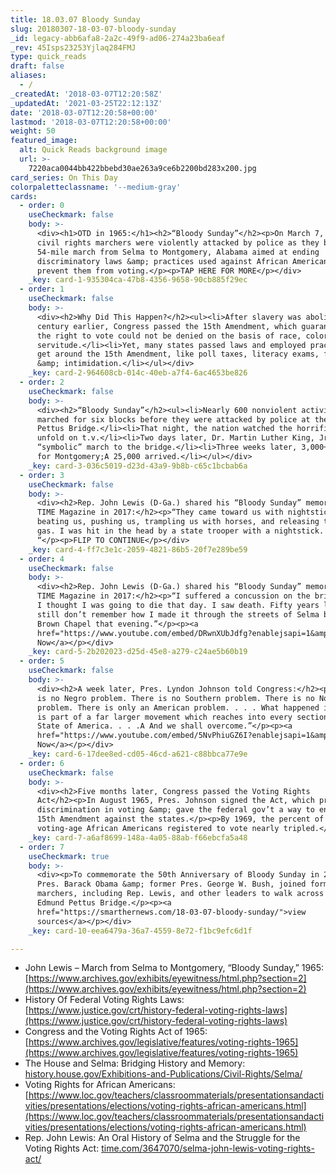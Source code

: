 ```yaml
---
title: 18.03.07 Bloody Sunday
slug: 20180307-18-03-07-bloody-sunday
_id: legacy-abb6afa8-2a2c-49f9-ad06-274a23ba6eaf
_rev: 45Isps23253Yjlaq284FMJ
type: quick_reads
draft: false
aliases:
  - /
_createdAt: '2018-03-07T12:20:58Z'
_updatedAt: '2021-03-25T22:12:13Z'
date: '2018-03-07T12:20:58+00:00'
lastmod: '2018-03-07T12:20:58+00:00'
weight: 50
featured_image:
  alt: Quick Reads background image
  url: >-
    7220aca0044bb422bbebd30ae263a9ce6b2200bd283x200.jpg
card_series: On This Day
colorpaletteclassname: '--medium-gray'
cards:
  - order: 0
    useCheckmark: false
    body: >-
      <div><h1>OTD in 1965:</h1><h2>“Bloody Sunday”</h2><p>On March 7, peaceful
      civil rights marchers were violently attacked by police as they began a
      54-mile march from Selma to Montgomery, Alabama aimed at ending
      discriminatory laws &amp; practices used against African Americans to
      prevent them from voting.</p><p>TAP HERE FOR MORE</p></div>
    _key: card-1-935304ca-47b8-4356-9658-90cb885f29ec
  - order: 1
    useCheckmark: false
    body: >-
      <div><h2>Why Did This Happen?</h2><ul><li>After slavery was abolished a
      century earlier, Congress passed the 15th Amendment, which guaranteed that
      the right to vote could not be denied on the basis of race, color or prior
      servitude.</li><li>Yet, many states passed laws and employed practices to
      get around the 15th Amendment, like poll taxes, literacy exams, fraud,
      &amp; intimidation.</li></ul></div>
    _key: card-2-964608cb-014c-40eb-a7f4-6ac4653be826
  - order: 2
    useCheckmark: false
    body: >-
      <div><h2>“Bloody Sunday”</h2><ul><li>Nearly 600 nonviolent activists
      marched for six blocks before they were attacked by police at the Edmund
      Pettus Bridge.</li><li>That night, the nation watched the horrific scene
      unfold on t.v.</li><li>Two days later, Dr. Martin Luther King, Jr., led a
      “symbolic” march to the bridge.</li><li>Three weeks later, 3,000+ set out
      for Montgomery;A 25,000 arrived.</li></ul></div>
    _key: card-3-036c5019-d23d-43a9-9b8b-c65c1bcbab6a
  - order: 3
    useCheckmark: false
    body: >-
      <div><h2>Rep. John Lewis (D-Ga.) shared his “Bloody Sunday” memories with
      TIME Magazine in 2017:</h2><p>“They came toward us with nightsticks,
      beating us, pushing us, trampling us with horses, and releasing the tear
      gas. I was hit in the head by a state trooper with a nightstick. . . .
      “</p><p>FLIP TO CONTINUE</p></div>
    _key: card-4-ff7c3e1c-2059-4821-86b5-20f7e289be59
  - order: 4
    useCheckmark: false
    body: >-
      <div><h2>Rep. John Lewis (D-Ga.) shared his “Bloody Sunday” memories with
      TIME Magazine in 2017:</h2><p>“I suffered a concussion on the bridge, and
      I thought I was going to die that day. I saw death. Fifty years later, I
      still don’t remember how I made it through the streets of Selma back to
      Brown Chapel that evening.”</p><p><a
      href="https://www.youtube.com/embed/DRwnXUbJdfg?enablejsapi=1&amp;autoplay=1&amp;rel=0">Watch
      Now</a></p></div>
    _key: card-5-2b202023-d25d-45e8-a279-c24ae5b60b19
  - order: 5
    useCheckmark: false
    body: >-
      <div><h2>A week later, Pres. Lyndon Johnson told Congress:</h2><p>“There
      is no Negro problem. There is no Southern problem. There is no Northern
      problem. There is only an American problem. . . . What happened in Selma
      is part of a far larger movement which reaches into every section and
      State of America. . . .A And we shall overcome.”</p><p><a
      href="https://www.youtube.com/embed/5NvPhiuGZ6I?enablejsapi=1&amp;autoplay=1&amp;rel=0">Watch
      Now</a></p></div>
    _key: card-6-17dee8ed-cd05-46cd-a621-c88bbca77e9e
  - order: 6
    useCheckmark: false
    body: >-
      <div><h2>Five months later, Congress passed the Voting Rights
      Act</h2><p>In August 1965, Pres. Johnson signed the Act, which prohibited
      discrimination in voting &amp; gave the federal gov’t a way to enforce the
      15th Amendment against the states.</p><p>By 1969, the percent of
      voting-age African Americans registered to vote nearly tripled.</p></div>
    _key: card-7-a6af8699-148a-4a05-88ab-f66ebcfa5a48
  - order: 7
    useCheckmark: true
    body: >-
      <div><p>To commemorate the 50th Anniversary of Bloody Sunday in 2015,
      Pres. Barack Obama &amp; former Pres. George W. Bush, joined former
      marchers, including Rep. Lewis, and other leaders to walk across Selma's
      Edmund Pettus Bridge.</p><p><a
      href="https://smarthernews.com/18-03-07-bloody-sunday/">view
      sources</a></p></div>
    _key: card-10-eea6479a-36a7-4559-8e72-f1bc9efc6d1f

---
```

* John Lewis – March from Selma to Montgomery, “Bloody Sunday,” 1965: [https://www.archives.gov/exhibits/eyewitness/html.php?section=2](https://www.archives.gov/exhibits/eyewitness/html.php?section=2)
* History Of Federal Voting Rights Laws: [https://www.justice.gov/crt/history-federal-voting-rights-laws](https://www.justice.gov/crt/history-federal-voting-rights-laws)
* Congress and the Voting Rights Act of 1965: [https://www.archives.gov/legislative/features/voting-rights-1965](https://www.archives.gov/legislative/features/voting-rights-1965)
* The House and Selma: Bridging History and Memory: [history.house.gov/Exhibitions-and-Publications/Civil-Rights/Selma/](http://history.house.gov/Exhibitions-and-Publications/Civil-Rights/Selma/)
* Voting Rights for African Americans: [https://www.loc.gov/teachers/classroommaterials/presentationsandactivities/presentations/elections/voting-rights-african-americans.html](https://www.loc.gov/teachers/classroommaterials/presentationsandactivities/presentations/elections/voting-rights-african-americans.html)
* Rep. John Lewis: An Oral History of Selma and the Struggle for the Voting Rights Act: [time.com/3647070/selma-john-lewis-voting-rights-act/](http://time.com/3647070/selma-john-lewis-voting-rights-act/)